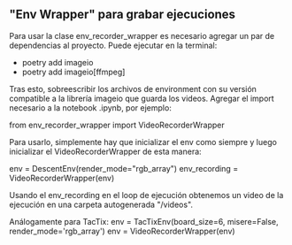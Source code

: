 ## "Env Wrapper" para grabar ejecuciones

Para usar la clase env_recorder_wrapper es necesario agregar un par de dependencias al proyecto. 
Puede ejecutar en la terminal:

* poetry add imageio
* poetry add imageio[ffmpeg]

Tras esto, sobreescribir los archivos de environment con su versión compatible a la librería imageio que guarda los videos. 
Agregar el import necesario a la notebook .ipynb, por ejemplo:

from env_recorder_wrapper import VideoRecorderWrapper

Para usarlo, simplemente hay que inicializar el env como siempre y luego inicializar el VideoRecorderWrapper de esta manera:

env = DescentEnv(render_mode="rgb_array")
env_recording = VideoRecorderWrapper(env)

Usando el env_recording en el loop de ejecución obtenemos un video de la ejecución en una carpeta autogenerada
 "/videos".

 Análogamente para TacTix:
env = TacTixEnv(board_size=6, misere=False, render_mode='rgb_array')
env = VideoRecorderWrapper(env)


